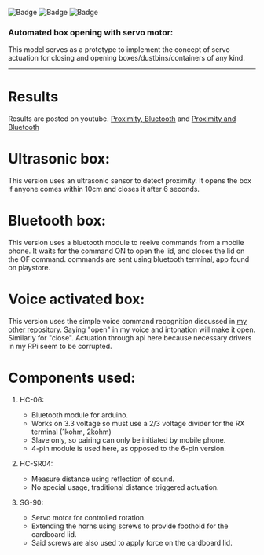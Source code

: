 ![Badge](https://img.shields.io/badge/V1-Proximity-blue)
![Badge](https://img.shields.io/badge/V2-Mobile%20BT-blue)
![Badge](https://img.shields.io/badge/V3-Voice%20command-blue)

### Automated box opening with servo motor:
This model serves as a prototype to implement the concept of servo actuation for closing and opening boxes/dustbins/containers of any kind.
***

# Results
Results are posted on youtube. [Proximity, Bluetooth](https://www.youtube.com/watch?v=RyO_ud4acdo) and [Proximity and Bluetooth](https://www.youtube.com/watch?v=KV4Y6AG7pcw)

# Ultrasonic box:
This version uses an ultrasonic sensor to detect proximity. It opens the box if anyone comes within 10cm and closes it after 6 seconds.

# Bluetooth box:
This version uses a bluetooth module to reeive commands from a mobile phone. It waits for the command ON to open the lid, and closes the lid on the OF command. commands are sent using bluetooth terminal, app found on playstore.

# Voice activated box:
This version uses the simple voice command recognition discussed in [my other repository](https://github.com/Roboramv2/Voice-actuation-for-projects-without-ML). Saying "open" in my voice and intonation will make it open. Similarly for "close". Actuation through api here because necessary drivers in my RPi seem to be corrupted. 


# Components used:
1. HC-06: 
    * Bluetooth module for arduino.
    * Works on 3.3 voltage so must use a 2/3 voltage divider for the RX terminal (1kohm, 2kohm)
    * Slave only, so pairing can only be initiated by mobile phone.
    * 4-pin module is used here, as opposed to the 6-pin version.

2. HC-SR04:
    * Measure distance using reflection of sound.
    * No special usage, traditional distance triggered actuation.

3. SG-90:
    * Servo motor for controlled rotation.
    * Extending the horns using screws to provide foothold for the cardboard lid.
    * Said screws are also used to apply force on the cardboard lid.